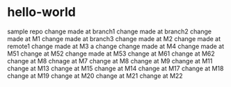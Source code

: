 # hello-world
sample repo
change made at branch1
change made at branch2
change made at M1
change made at branch3
change made at M2
change made at remote1
change made at M3
a change
change made at M4
change made at M51
change at M52
change made at M53
change at M61
change at M62
change at M8
chnage at M7
change at M8
change at M9
change at M11
change at M13
change at M15
change at M14
change at M17
change at M18
change at M19
change at M20
change at M21
change at M22
